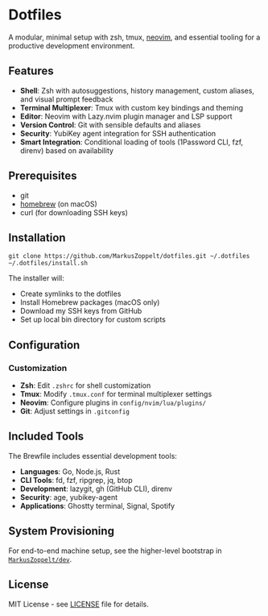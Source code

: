 # Dotfiles

A modular, minimal setup with zsh, tmux, [neovim](https://neovim.io), and essential tooling for a productive development environment.

## Features

- **Shell**: Zsh with autosuggestions, history management, custom aliases, and visual prompt feedback
- **Terminal Multiplexer**: Tmux with custom key bindings and theming
- **Editor**: Neovim with Lazy.nvim plugin manager and LSP support
- **Version Control**: Git with sensible defaults and aliases
- **Security**: YubiKey agent integration for SSH authentication
- **Smart Integration**: Conditional loading of tools (1Password CLI, fzf, direnv) based on availability

## Prerequisites

- git
- [homebrew](https://brew.sh) (on macOS)
- curl (for downloading SSH keys)

## Installation

    git clone https://github.com/MarkusZoppelt/dotfiles.git ~/.dotfiles
    ~/.dotfiles/install.sh

The installer will:
- Create symlinks to the dotfiles
- Install Homebrew packages (macOS only)
- Download my SSH keys from GitHub
- Set up local bin directory for custom scripts

## Configuration

### Customization

- **Zsh**: Edit `.zshrc` for shell customization
- **Tmux**: Modify `.tmux.conf` for terminal multiplexer settings
- **Neovim**: Configure plugins in `config/nvim/lua/plugins/`
- **Git**: Adjust settings in `.gitconfig`

## Included Tools

The Brewfile includes essential development tools:
- **Languages**: Go, Node.js, Rust
- **CLI Tools**: fd, fzf, ripgrep, jq, btop
- **Development**: lazygit, gh (GitHub CLI), direnv
- **Security**: age, yubikey-agent
- **Applications**: Ghostty terminal, Signal, Spotify

## System Provisioning

For end-to-end machine setup, see the higher-level bootstrap in [`MarkusZoppelt/dev`](https://github.com/MarkusZoppelt/dev).

## License

MIT License - see [LICENSE](LICENSE) file for details.
